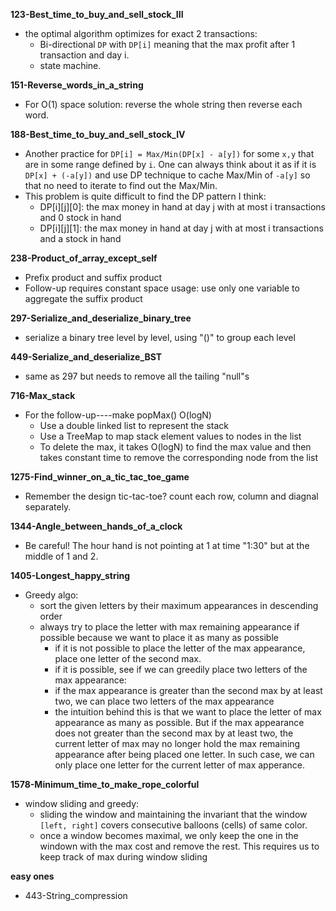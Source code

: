 **123-Best_time_to_buy_and_sell_stock_III**
- the optimal algorithm optimizes for exact 2 transactions:
    - Bi-directional `DP` with `DP[i]` meaning that the max profit after 1 transaction and day i.
    - state machine.    

**151-Reverse_words_in_a_string**
- For O(1) space solution: reverse the whole string then reverse each word.

**188-Best_time_to_buy_and_sell_stock_IV**
- Another practice for `DP[i] = Max/Min(DP[x] - a[y])` for some `x,y`
  that are in some range defined by `i`.  One can always think about
  it as if it is `DP[x] + (-a[y])` and use DP technique to cache
  Max/Min of `-a[y]` so that no need to iterate to find out the
  Max/Min.
- This problem is quite difficult to find the DP pattern I think:
    - DP[i][j][0]: the max money in hand at day j with at most i transactions and 0 stock in hand
    - DP[i][j][1]: the max money in hand at day j with at most i transactions and a stock in hand

**238-Product_of_array_except_self**
- Prefix product and suffix product
- Follow-up requires constant space usage: use only one variable to aggregate the suffix product

**297-Serialize_and_deserialize_binary_tree**
- serialize a binary tree level by level, using "()" to group each level

**449-Serialize_and_deserialize_BST**
- same as 297 but needs to remove all the tailing "null"s

**716-Max_stack**
- For the follow-up----make popMax() O(logN)
    - Use a double linked list to represent the stack
    - Use a TreeMap to map stack element values to nodes in the list    
    - To delete the max, it takes O(logN) to find the max value and
      then takes constant time to remove the corresponding node from
      the list

**1275-Find_winner_on_a_tic_tac_toe_game**
- Remember the design tic-tac-toe? count each row, column and diagnal separately.

**1344-Angle_between_hands_of_a_clock**
- Be careful! The hour hand is not pointing at 1 at time "1:30" but at
  the middle of 1 and 2.

**1405-Longest_happy_string**
- Greedy algo:
    - sort the given letters by their maximum appearances in descending order    
    - always try to place the letter with max remaining appearance if
      possible because we want to place it as many as possible    
        - if it is not possible to place the letter of the max
          appearance, place one letter of the second max.	
        - if it is possible, see if we can greedily place two letters
          of the max appearance:	
	    - if the max appearance is greater than the second max by
              at least two, we can place two letters of the max
              appearance	      
	    - the intuition behind this is that we want to place the
              letter of max appearance as many as possible.  But if
              the max appearance does not greater than the second max
              by at least two, the current letter of max may no longer
              hold the max remaining appearance after being placed one
              letter.  In such case, we can only place one letter for
              the current letter of max apperance.

**1578-Minimum_time_to_make_rope_colorful**
- window sliding and greedy:
    - sliding the window and maintaining the invariant that the window
      `[left, right]` covers consecutive balloons (cells) of same
      color.      
    - once a window becomes maximal, we only keep the one in the
      windown with the max cost and remove the rest.  This requires us
      to keep track of max during window sliding

**easy ones**
- 443-String_compression
